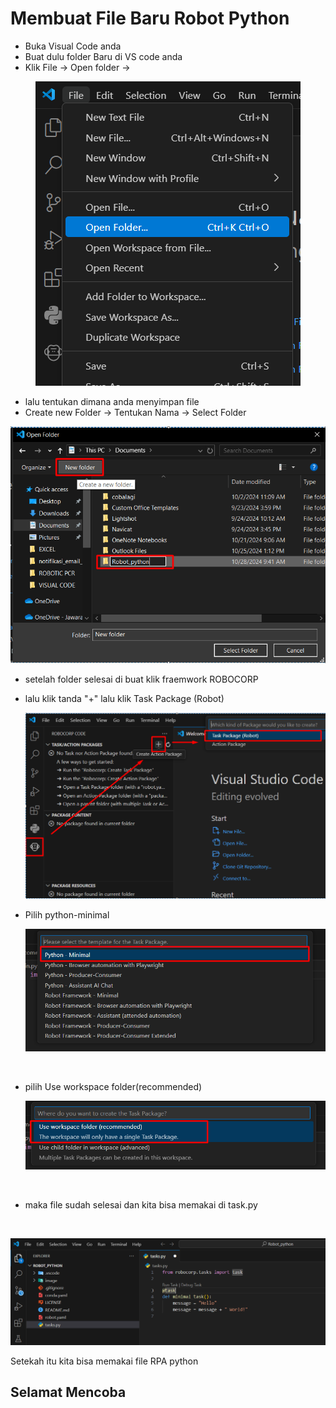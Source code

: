  # Membuat File Baru Robot Python

- Buka Visual Code anda
- Buat dulu folder Baru di VS code anda
- Klik File -> Open folder ->

<p align="center">
  <img src="/image/image1.png" alt="logo"/>
</p>


- lalu tentukan dimana anda menyimpan file
- Create new Folder ->  Tentukan Nama -> Select Folder


 <p align="center">
  <img src="/image/image2.png" alt="logo"/>
</p>


- setelah folder selesai di buat klik fraemwork ROBOCORP
- lalu klik tanda  "+"  lalu klik Task Package (Robot)


  <p align="center">
  <img src="/image/image3.png" alt="logo"/>
</p>

- Pilih python-minimal
  
    <p align="center">
  <img src="/image/image4.png" alt="logo"/>
</p>
<br/>

- pilih Use workspace folder(recommended)

  <p align="center">
  <img src="/image/image5.png" alt="logo"/>
</p>
<br/>

- maka file sudah selesai dan kita bisa memakai di task.py
<br/>

  <p align="center">
  <img src="/image/image6.png" alt="logo"/>
</p>


Setekah itu kita bisa memakai file RPA python 

## Selamat Mencoba 
